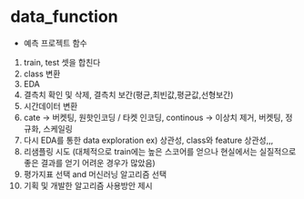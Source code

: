 # data_function

- 예측 프로젝트 함수

1. train, test 셋을 합친다
2. class 변환
3. EDA
4. 결측치 확인 및 삭제, 결측치 보간(평균,최빈값,평균값,선형보간)
5. 시간데이터 변환
6. cate -> 버켓팅, 원핫인코딩 / 타켓 인코딩, continous -> 이상치 제거, 버켓팅, 정규화, 스케일링
7. 다시 EDA를 통한 data exploration ex) 상관성, class와 feature 상관성,,,
8. 리샘플링 시도 (대체적으로 train에는 높은 스코어를 얻으나 현실에서는 실질적으로 좋은 결과를 얻기 어려운 경우가 많았음)
9. 평가지표 선택 and 머신러닝 알고리즘 선택
10. 기획 및 개발한 알고리즘 사용방안 제시

